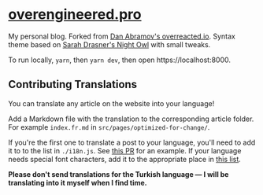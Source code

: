 # [overengineered.pro](https://overengineered.pro/)

My personal blog. Forked from [Dan Abramov's overreacted.io](https://github.com/gaearon/overreacted.io). Syntax theme based on [Sarah Drasner's Night Owl](https://github.com/sdras/night-owl-vscode-theme/) with small tweaks.

To run locally, `yarn`, then `yarn dev`, then open https://localhost:8000.

## Contributing Translations

You can translate any article on the website into your language!

Add a Markdown file with the translation to the corresponding article folder. For example `index.fr.md` in `src/pages/optimized-for-change/`.

If you're the first one to translate a post to your language, you'll need to add it to to the list in `./i18n.js`. See [this PR](https://github.com/gaearon/overreacted/pull/159) for an example. If your language needs special font characters, add it to the appropriate place in [this list](https://github.com/omergulen/overengineered/blob/5de6c128f798506a54a1a34c32cd5446beecc272/src/utils/i18n.js#L15).

**Please don't send translations for the Turkish language — I will be translating into it myself when I find time.**

